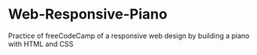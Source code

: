# Web-Responsive-Piano
Practice of freeCodeCamp of a responsive web design by building a piano with HTML and CSS
